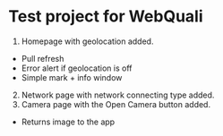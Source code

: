 # Test project for WebQuali

1. Homepage with geolocation added.
  + Pull refresh
  + Error alert if geolocation is off
  + Simple mark + info window
2. Network page with network connecting type added.
3. Camera page with the Open Camera button added.
  + Returns image to the app
